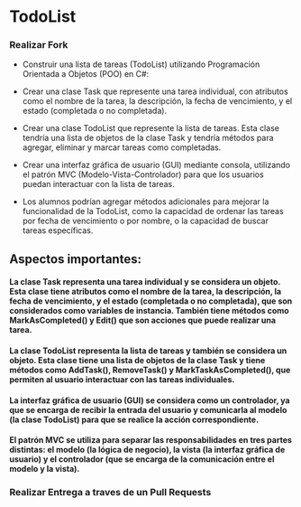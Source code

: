 # TodoList

### Realizar Fork

- Construir una lista de tareas (TodoList) utilizando Programación Orientada a Objetos (POO) en C#:

- Crear una clase Task que represente una tarea individual, con atributos como el nombre de la tarea, la descripción, la fecha de vencimiento, y el estado (completada o no completada).

- Crear una clase TodoList que represente la lista de tareas. Esta clase tendría una lista de objetos de la clase Task y tendría métodos para agregar, eliminar y marcar tareas como completadas.

- Crear una interfaz gráfica de usuario (GUI) mediante consola, utilizando el patrón MVC (Modelo-Vista-Controlador) para que los usuarios puedan interactuar con la lista de tareas.

- Los alumnos podrían agregar métodos adicionales para mejorar la funcionalidad de la TodoList, como la capacidad de ordenar las tareas por fecha de vencimiento o por nombre, o la capacidad de buscar tareas específicas.


## Aspectos importantes:
#### La clase Task representa una tarea individual y se considera un objeto. Esta clase tiene atributos como el nombre de la tarea, la descripción, la fecha de vencimiento, y el estado (completada o no completada), que son considerados como variables de instancia. También tiene métodos como MarkAsCompleted() y Edit() que son acciones que puede realizar una tarea.

#### La clase TodoList representa la lista de tareas y también se considera un objeto. Esta clase tiene una lista de objetos de la clase Task y tiene métodos como AddTask(), RemoveTask() y MarkTaskAsCompleted(), que permiten al usuario interactuar con las tareas individuales.

#### La interfaz gráfica de usuario (GUI) se considera como un controlador, ya que se encarga de recibir la entrada del usuario y comunicarla al modelo (la clase TodoList) para que se realice la acción correspondiente.

#### El patrón MVC se utiliza para separar las responsabilidades en tres partes distintas: el modelo (la lógica de negocio), la vista (la interfaz gráfica de usuario) y el controlador (que se encarga de la comunicación entre el modelo y la vista).

### Realizar Entrega a traves de un Pull Requests
